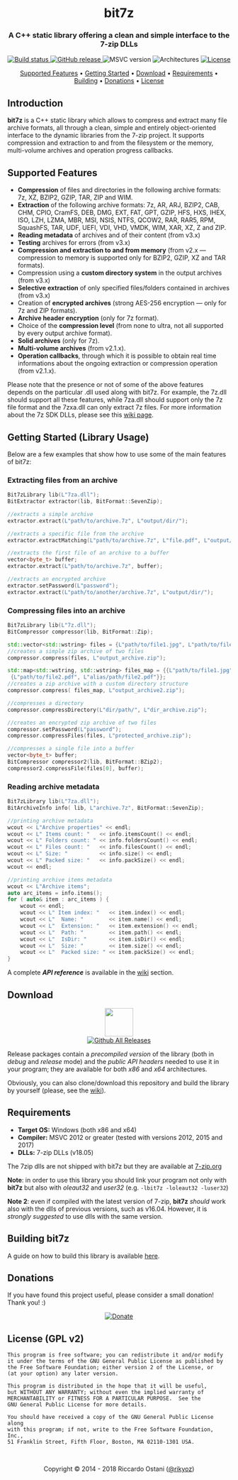 <h1 align="center">
bit7z
</h1>

<h3 align="center">A C++ static library offering a clean and simple interface to the 7-zip DLLs</h3>

<p align="center">
  <a href="https://ci.appveyor.com/project/rikyoz/bit7z">
    <img src="https://img.shields.io/appveyor/ci/rikyoz/bit7z.svg?style=flat-square&logo=appveyor" alt="Build status">
  </a>
  <a href="https://github.com/rikyoz/bit7z/releases/latest">
    <img src="https://img.shields.io/github/release/rikyoz/bit7z.png?style=flat-square&logo=github&logoColor=white" alt="GitHub release">
  </a>
  <img src="https://img.shields.io/badge/compiler-MSVC%202012%20--%202017-red.png?style=flat-square&logo=visual-studio-code&logoColor=white" alt="MSVC version">
  <img src="https://img.shields.io/badge/arch-x86,%20x86__64-orange.svg?style=flat-square&logo=data:image/png;base64,iVBORw0KGgoAAAANSUhEUgAAABAAAAAQCAQAAAC1+jfqAAAAfklEQVR42o2RRQECURQAsSh7fAXgTgSC0IcOuHfAm2DHQQbXnW823zOpIKHOHpE9dZL78JpPrFGhzjfqCnu+sVcALI+pYgvMFaBA/zYQn4Qs3ITyu2CHXSX4LFThUVxNptMHwYqCjIu1AEh5zTbfaCvE16eOjBC03z6r7fBfDto7QF382Vp4AAAAAElFTkSuQmCC" alt="Architectures">
  <a href="https://github.com/rikyoz/bit7z/blob/master/LICENSE">
    <img src="https://img.shields.io/badge/license-GNU%20GPL%20v2-lightgrey.png?style=flat-square&logo=data:image/png;base64,iVBORw0KGgoAAAANSUhEUgAAAA4AAAAOCAQAAAC1QeVaAAAAk0lEQVR42mJABQ0sDYDG5dKsAgCAwugCkHB3d3cn4RQk4SQSS7ALEddEx90aMgGNdyi433jP9yd+OAAgYJYTeYLfsEqLXtOmuIUVY4K+lFwDmwZfME+WDj2GuQc8bH1Tntt3Zce8F2xVrkqtUngUgBf8fi8YLl6FdgO6teo3aeafZaRQaSo1aVQsUaK4f5Y/4897AhNU/T9j8LI3AAAAAElFTkSuQmCC" alt="License">
  </a>
</p>
<p align="center">
  <a href="#supported-features">Supported Features</a> •
  <a href="#getting-started-library-usage">Getting Started</a> •
  <a href="#download">Download</a> •
  <a href="#requirements">Requirements</a> •
  <a href="#building-bit7z">Building</a> •
  <a href="#donations">Donations</a> •
  <a href="#license-gpl-v2">License</a>
</p>

## Introduction

**bit7z** is a C++ static library which allows to compress and extract many file archive formats,  all through a clean, simple and entirely object-oriented interface to the dynamic libraries from the 7-zip project. It supports compression and extraction to and from the filesystem or the memory, multi-volume archives and operation progress callbacks.

## Supported Features

+ **Compression** of files and directories in the following archive formats: 7z, XZ, BZIP2, GZIP, TAR, ZIP and WIM.
+ **Extraction** of the following archive formats: 7z, AR, ARJ, BZIP2, CAB, CHM, CPIO, CramFS, DEB, DMG, EXT, FAT, GPT, GZIP, HFS, HXS, IHEX, ISO, LZH, LZMA, MBR, MSI, NSIS, NTFS, QCOW2, RAR, RAR5, RPM, SquashFS, TAR, UDF, UEFI, VDI, VHD, VMDK, WIM, XAR, XZ, Z and ZIP.
+ **Reading metadata** of archives and of their content (from v3.x)
+ **Testing** archives for errors (from v3.x)
+ **Compression and extraction to and from memory** (from v2.x &mdash; compression to memory is supported only for BZIP2, GZIP, XZ and TAR formats).
+ Compression using a **custom directory system** in the output archives (from v3.x)
+ **Selective extraction** of only specified files/folders contained in archives (from v3.x)
+ Creation of **encrypted archives** (strong AES-256 encryption &mdash; only for 7z and ZIP formats).
+ **Archive header encryption** (only for 7z format).
+ Choice of the **compression level** (from none to ultra, not all supported by every output archive format).
+ **Solid archives** (only for 7z).
+ **Multi-volume archives** (from v2.1.x).
+ **Operation callbacks**, through which it is possible to obtain real time informations about the ongoing extraction or compression operation (from v2.1.x).

Please note that the presence or not of some of the above features depends on the particular .dll used along with bit7z. For example, the 7z.dll should support all these features, while 7za.dll should support only the 7z file format and the 7zxa.dll can only extract 7z files. For more information about the 7z SDK DLLs, please see this [wiki page](https://github.com/rikyoz/bit7z/wiki/7z-DLLs).

## Getting Started (Library Usage)

Below are a few examples that show how to use some of the main features of bit7z:

### Extracting files from an archive

```cpp
Bit7zLibrary lib(L"7za.dll");
BitExtractor extractor(lib, BitFormat::SevenZip);

//extracts a simple archive
extractor.extract(L"path/to/archive.7z", L"output/dir/");

//extracts a specific file from the archive
extractor.extractMatching(L"path/to/archive.7z", L"file.pdf", L"output/dir/");

//extracts the first file of an archive to a buffer
vector<byte_t> buffer;
extractor.extract(L"path/to/archive.7z", buffer);

//extracts an encrypted archive
extractor.setPassword(L"password");
extractor.extract(L"path/to/another/archive.7z", L"output/dir/");
```

### Compressing files into an archive

```cpp
Bit7zLibrary lib(L"7z.dll");
BitCompressor compressor(lib, BitFormat::Zip);

std::vector<std::wstring> files = {L"path/to/file1.jpg", L"path/to/file2.pdf"};
//creates a simple zip archive of two files
compressor.compress(files, L"output_archive.zip");

std::map<std::wstring, std::wstring> files_map = {{L"path/to/file1.jpg",L"alias/path/file1.jpg"},
 {L"path/to/file2.pdf", L"alias/path/file2.pdf"}};
//creates a zip archive with a custom directory structure
compressor.compress( files_map, L"output_archive2.zip");

//compresses a directory
compressor.compressDirectory(L"dir/path/", L"dir_archive.zip");

//creates an encrypted zip archive of two files
compressor.setPassword(L"password");
compressor.compressFiles(files, L"protected_archive.zip");

//compresses a single file into a buffer
vector<byte_t> buffer;
BitCompressor compressor2(lib, BitFormat::BZip2);
compressor2.compressFile(files[0], buffer);
```

### Reading archive metadata

```cpp
Bit7zLibrary lib(L"7za.dll");
BitArchiveInfo info( lib, L"archive.7z", BitFormat::SevenZip);

//printing archive metadata
wcout << L"Archive properties" << endl;
wcout << L" Items count: "   << info.itemsCount() << endl;
wcout << L" Folders count: " << info.foldersCount() << endl;
wcout << L" Files count: "   << info.filesCount() << endl;
wcout << L" Size: "          << info.size() << endl;
wcout << L" Packed size: "   << info.packSize() << endl;
wcout << endl;

//printing archive items metadata
wcout << L"Archive items";
auto arc_items = info.items();
for ( auto& item : arc_items ) {
    wcout << endl;
    wcout << L" Item index: "   << item.index() << endl;
    wcout << L"  Name: "        << item.name() << endl;
    wcout << L"  Extension: "   << item.extension() << endl;
    wcout << L"  Path: "        << item.path() << endl;
    wcout << L"  IsDir: "       << item.isDir() << endl;
    wcout << L"  Size: "        << item.size() << endl;
    wcout << L"  Packed size: " << item.packSize() << endl;
}
```

A complete _**API reference**_ is available in the [wiki](https://github.com/rikyoz/bit7z/wiki/) section.

## Download
<p align="center">
<a href="https://github.com/rikyoz/bit7z/releases/latest">
<img src="https://user-images.githubusercontent.com/1334291/44652398-15ec8c00-a9ec-11e8-9208-36bfebf2d2cd.png" width="64"/><br/><img alt="Github All Releases" src="https://img.shields.io/github/downloads/rikyoz/bit7z/total.png?style=flat-square"/>
</a>
</p>

Release packages contain a _precompiled version_ of the library (both in _debug_ and _release_ mode) and the _public API headers_ needed to use it in your program; they are available for both _x86_ and _x64_ architectures.

Obviously, you can also clone/download this repository and build the library by yourself (please, see the [wiki](https://github.com/rikyoz/bit7z/wiki/Building-the-library)).

## Requirements

+ **Target OS:** Windows (both x86 and x64)
+ **Compiler:** MSVC 2012 or greater (tested with versions 2012, 2015 and 2017)
+ **DLLs:** 7-zip DLLs (v18.05)

The 7zip dlls are not shipped with bit7z but they are available at [7-zip.org](http://www.7-zip.org/)

**Note**: in order to use this library you should link your program not only with **bit7z** but also with *oleaut32* and *user32* (e.g. `-lbit7z -loleaut32 -luser32`)

**Note 2**: even if compiled with the latest version of 7-zip, **bit7z** _should_ work also with the dlls of previous versions, such as v16.04. However, it is _strongly suggested_ to use dlls with the same version.

## Building bit7z

A guide on how to build this library is available [here](https://github.com/rikyoz/bit7z/wiki/Building-the-library).

## Donations

If you have found this project useful, please consider a small donation! Thank you! :)

<div align="center">

[![Donate](https://www.paypalobjects.com/en_US/i/btn/btn_donateCC_LG.gif)](https://www.paypal.com/cgi-bin/webscr?cmd=_s-xclick&hosted_button_id=NTZF5G7LRXDRC)

</div>

## License (GPL v2)

    This program is free software; you can redistribute it and/or modify
    it under the terms of the GNU General Public License as published by
    the Free Software Foundation; either version 2 of the License, or
    (at your option) any later version.

    This program is distributed in the hope that it will be useful,
    but WITHOUT ANY WARRANTY; without even the implied warranty of
    MERCHANTABILITY or FITNESS FOR A PARTICULAR PURPOSE.  See the
    GNU General Public License for more details.

    You should have received a copy of the GNU General Public License along
    with this program; if not, write to the Free Software Foundation, Inc.,
    51 Franklin Street, Fifth Floor, Boston, MA 02110-1301 USA.

<br/>
<div align="center">

Copyright &copy; 2014 - 2018 Riccardo Ostani ([@rikyoz](https://github.com/rikyoz))

</div>